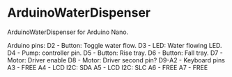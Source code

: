 # ArduinoWaterDispenser
ArduinoWaterDispenser for Arduino Nano.

Arduino pins:
  D2 - Button:  Toggle water flow.
  D3 - LED:     Water flowing LED.
  D4 - Pump:    controller pin.
  D5 - Button:  Rise tray.
  D6 - Button:  Fall tray.
  D7 - Motor:   Driver enable
  D8 - Motor:   Driver second pin?
  D9-A2 - Keyboard pins
  A3 - FREE
  A4 - LCD I2C: SDA
  A5 - LCD I2C: SLC
  A6 - FREE
  A7 - FREE
